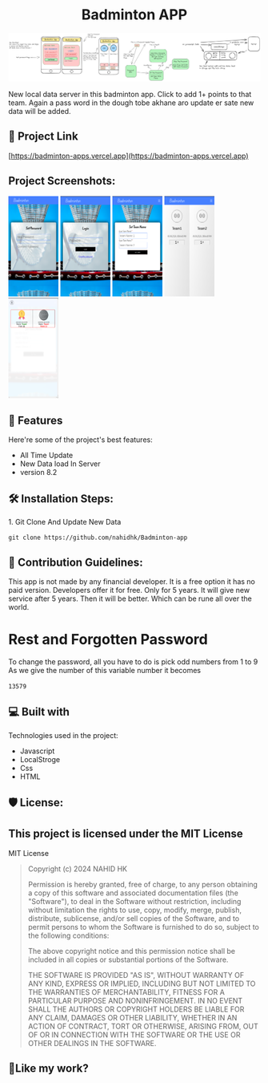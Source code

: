 <h1 align="center" id="title">Badminton APP</h1>

<p align="center"><img src="https://github.com/nahidhk/Badminton-app/blob/main/Daigam/batmintion.png?raw=true" alt="project-image"></p>

<p id="description">New local data server in this badminton app. Click to add 1+ points to that team. Again a pass word in the dough tobe akhane aro update er sate new data will be added.</p>

<h2>🚀 Project Link</h2>

[https://badminton-apps.vercel.app](https://badminton-apps.vercel.app)

<h2>Project Screenshots:</h2>

<img src="https://github.com/nahidhk/Badminton-app/blob/main/img/ss1.png?raw=true" alt="project-screenshot" width="100" height="200/">

<img src="https://github.com/nahidhk/Badminton-app/blob/main/img/ss2.png?raw=true" alt="project-screenshot" width="100" height="200/">

<img src="https://github.com/nahidhk/Badminton-app/blob/main/img/ss3.png?raw=true" alt="project-screenshot" width="100" height="200/">

<img src="https://github.com/nahidhk/Badminton-app/blob/main/img/ss4.png?raw=true" alt="project-screenshot" width="100" height="200/">

<img src="https://github.com/nahidhk/Badminton-app/blob/main/img/ss6.png?raw=true" alt="project-screenshot" width="100" height="200/">

  
  
<h2>🧐 Features</h2>

Here're some of the project's best features:

*   All Time Update
*   New Data load In Server
*   version 8.2

<h2>🛠️ Installation Steps:</h2>

<p>1. Git Clone And Update New Data</p>

```
git clone https://github.com/nahidhk/Badminton-app
```

<h2>🍰 Contribution Guidelines:</h2>

This app is not made by any financial developer. It is a free option it has no paid version. Developers offer it for free. Only for 5 years. It will give new service after 5 years. Then it will be better. Which can be rune all over the world.
# Rest and Forgotten Password
To change the password, all you have to do is pick odd numbers from 1 to 9
As we give the number of this variable number it becomes

`
13579
`

  
  
<h2>💻 Built with</h2>

Technologies used in the project:

*   Javascript
*   LocalStroge
*   Css
*   HTML

<h2>🛡️ License:</h2>

This project is licensed under the MIT License
---
MIT License

> Copyright (c) 2024 NAHID HK
>
> Permission is hereby granted, free of charge, to any person obtaining a copy
> of this software and associated documentation files (the "Software"), to deal
> in the Software without restriction, including without limitation the rights
> to use, copy, modify, merge, publish, distribute, sublicense, and/or sell
> copies of the Software, and to permit persons to whom the Software is
> furnished to do so, subject to the following conditions:
>
> The above copyright notice and this permission notice shall be included in all
> copies or substantial portions of the Software.
>
> THE SOFTWARE IS PROVIDED "AS IS", WITHOUT WARRANTY OF ANY KIND, EXPRESS OR
> IMPLIED, INCLUDING BUT NOT LIMITED TO THE WARRANTIES OF MERCHANTABILITY,
> FITNESS FOR A PARTICULAR PURPOSE AND NONINFRINGEMENT. IN NO EVENT SHALL THE
> AUTHORS OR COPYRIGHT HOLDERS BE LIABLE FOR ANY CLAIM, DAMAGES OR OTHER
> LIABILITY, WHETHER IN AN ACTION OF CONTRACT, TORT OR OTHERWISE, ARISING FROM,
> OUT OF OR IN CONNECTION WITH THE SOFTWARE OR THE USE OR OTHER DEALINGS IN THE
> SOFTWARE.


<h2>💖Like my work?</h2>